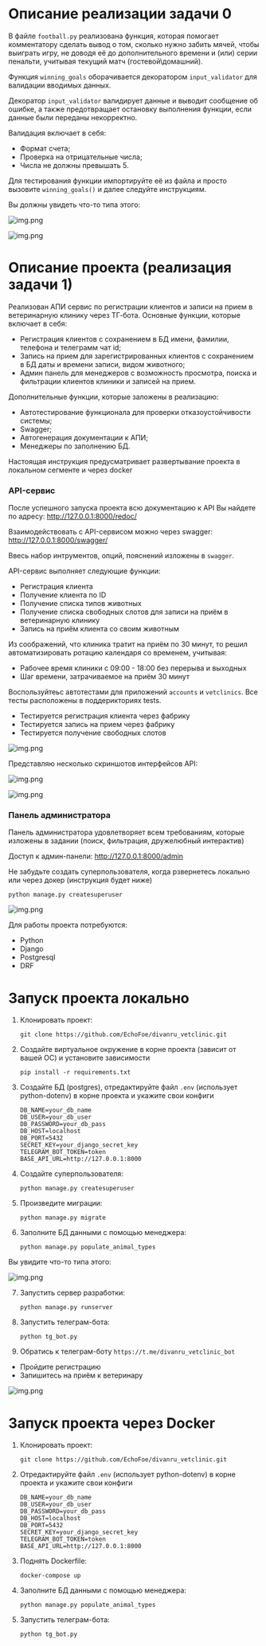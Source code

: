 # Описание реализации задачи 0
В файле `football.py` реализована функция, которая помогает комментатору сделать вывод о том, сколько нужно забить 
мячей, чтобы выиграть игру, не доводя её до дополнительного времени и (или) серии пенальти, учитывая текущий матч 
(гостевой\домашний).

Функция `winning_goals` оборачивается декоратором `input_validator` для валидации вводимых данных.

Декоратор `input_validator` валидирует данные и выводит сообщение об ошибке, а также предотвращает остановку выполнения
функции, если данные были переданы некорректно.

Валидация включает в себя:
- Формат счета;
- Проверка на отрицательные числа;
- Числа не должны превышать 5.

Для тестирования функции импортируйте её из файла и просто вызовите `winning_goals()` и далее следуйте инструкциям.

Вы должны увидеть что-то типа этого:

![img.png](scrns/task_0/task_0_1.png)

![img.png](scrns/task_0/task_0_2.png)

# Описание проекта (реализация задачи 1)

Реализован АПИ сервис по регистрации клиентов и записи на прием в ветеринарную клинику через ТГ-бота. 
Основные функции, которые включает в себя:
- Регистрация клиентов с сохранением в БД имени, фамилии, телефона и телеграмм чат id;
- Запись на прием для зарегистрированных клиентов с сохранением в БД даты и времени записи, видом животного;
- Админ панель для менеджеров с возможность просмотра, поиска и фильтрации клиентов клиники и записей на прием.

Дополнительные функции, которые заложены в реализацию:
- Автотестирование функционала для проверки отказоустойчивости системы;
- Swagger;
- Автогенерация документации к АПИ;
- Менеджеры по заполнению БД.

Настоящая инструкция предусматривает развертывание проекта в локальном сегменте и через docker

### API-сервис
После успешного запуска проекта всю документацию к API Вы найдете по адресу: http://127.0.0.1:8000/redoc/

Взаимодействовать с API-сервисом можно через swagger: http://127.0.0.1:8000/swagger/

Ввесь набор интрументов, опций, пояснений изложены в `swagger`.

API-сервис выполняет следующие функции:
- Регистрация клиента
- Получение клиента по ID
- Получение списка типов животных
- Получение списка свободных слотов для записи на приём в ветеринарную клинику
- Запись на приём клиента со своим животным

Из соображений, что клиника тратит на приём по 30 минут, то решил автоматизировать ротацию календаря со временем, 
учитывая:
- Рабочее время клиники с 09:00 - 18:00 без перерыва и выходных
- Шаг времени, затрачиваемое на приём 30 минут

Воспользуйтеьс автотестами для приложений `accounts` и `vetclinics`. Все тесты расположены в поддерикториях tests.
- Тестируется регистрация клиента через фабрику
- Тестируется запись на прием через фабрику
- Тестируется получение свободных слотов

![img.png](scrns/task_1/task_1_2.png)

Представляю несколько скриншотов интерфейсов API:

![img.png](scrns/task_1/task_1_3.png)

![img.png](scrns/task_1/task_1_4.png)

### Панель администратора

Панель администратора удовлетворяет всем требованиям, которые изложены в задании (поиск, фильтрация, 
дружелюбный интерактив)

Доступ к админ-панели: http://127.0.0.1:8000/admin

Не забудьте создать суперпользователя, когда рзвернетесь локально или через докер (инструкция будет ниже)
```
python manage.py createsuperuser
```

![img.png](scrns/task_1/task_1_5.png)

Для работы проекта потребуются:

- Python
- Django
- Postgresql
- DRF

# Запуск проекта локально

1. Клонировать проект:
    ```
    git clone https://github.com/EchoFoe/divanru_vetclinic.git
    ```
2. Создайте виртуальное окружение в корне проекта (зависит от вашей ОС) и установите зависимости
    ```
    pip install -r requirements.txt
    ```
3. Создайте БД (postgres), отредактируйте файл `.env` (использует python-dotenv) в корне проекта и укажите свои конфиги
    ```
    DB_NAME=your_db_name
    DB_USER=your_db_user
    DB_PASSWORD=your_db_pass
    DB_HOST=localhost
    DB_PORT=5432
    SECRET_KEY=your_django_secret_key
    TELEGRAM_BOT_TOKEN=token
    BASE_API_URL=http://127.0.0.1:8000
   ```
4. Создайте суперпользователя:
    ```
    python manage.py createsuperuser 
    ```
5. Произведите миграции:
    ```
    python manage.py migrate 
    ```
6. Заполните БД данными с помощью менеджера:
    ```
    python manage.py populate_animal_types 
    ```
Вы увидите что-то типа этого:

![img.png](scrns/task_1/task_1_1.png)

7. Запустить сервер разработки:
    ```
    python manage.py runserver 
    ```
8. Запустить телеграм-бота:
    ```
    python tg_bot.py 
    ```
9. Обратись к телеграм-боту `https://t.me/divanru_vetclinic_bot`
- Пройдите регистрацию
- Запишитесь на приём к ветеринару

![img.png](scrns/task_1/task_1_6.png)

# Запуск проекта через Docker

1. Клонировать проект:
    ```
    git clone https://github.com/EchoFoe/divanru_vetclinic.git
    ```
2. Отредактируйте файл `.env` (использует python-dotenv) в корне проекта и укажите свои конфиги
    ```
    DB_NAME=your_db_name
    DB_USER=your_db_user
    DB_PASSWORD=your_db_pass
    DB_HOST=localhost
    DB_PORT=5432
    SECRET_KEY=your_django_secret_key
    TELEGRAM_BOT_TOKEN=token
    BASE_API_URL=http://127.0.0.1:8000
   ```
3. Поднять Dockerfile:
    ```
    docker-compose up 
    ```
4. Заполните БД данными с помощью менеджера:
    ```
    python manage.py populate_animal_types 
    ```
5. Запустить телеграм-бота:
    ```
    python tg_bot.py 
    ```
